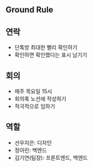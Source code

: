 ## Ground Rule

## 연락
- 단톡방 최대한 빨리 확인하기
- 확인하면 확인했다는 표시 남기기

## 회의
- 매주 목요일 15시
- 회의록 노션에 작성하기
- 적극적으로 임하기

## 역할
- 선우지은: 디자인
- 정아린: 백엔드
- 김기연(팀장): 프론트엔드, 백엔드
